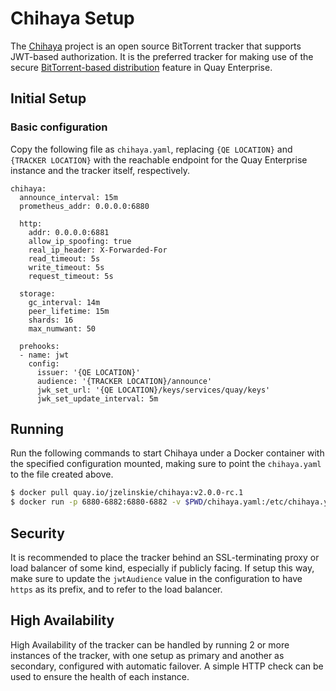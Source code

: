 # Chihaya Setup

The <a href="https://github.com/chihaya/chihaya">Chihaya</a> project is an open source BitTorrent tracker that supports JWT-based authorization. It is the preferred tracker for making use of the secure [BitTorrent-based distribution](bittorrent.md) feature in Quay Enterprise.

## Initial Setup

### Basic configuration

Copy the following file as `chihaya.yaml`, replacing `{QE LOCATION}` and `{TRACKER LOCATION}` with
the reachable endpoint for the Quay Enterprise instance and the tracker itself, respectively.

```
chihaya:
  announce_interval: 15m
  prometheus_addr: 0.0.0.0:6880

  http:
    addr: 0.0.0.0:6881
    allow_ip_spoofing: true
    real_ip_header: X-Forwarded-For
    read_timeout: 5s
    write_timeout: 5s
    request_timeout: 5s

  storage:
    gc_interval: 14m
    peer_lifetime: 15m
    shards: 16
    max_numwant: 50

  prehooks:
  - name: jwt
    config:
      issuer: '{QE LOCATION}'
      audience: '{TRACKER LOCATION}/announce'
      jwk_set_url: '{QE LOCATION}/keys/services/quay/keys'
      jwk_set_update_interval: 5m
```


## Running

Run the following commands to start Chihaya under a Docker container with the specified configuration mounted, making sure to point the `chihaya.yaml` to the file created above.

```sh
$ docker pull quay.io/jzelinskie/chihaya:v2.0.0-rc.1
$ docker run -p 6880-6882:6880-6882 -v $PWD/chihaya.yaml:/etc/chihaya.yaml:ro quay.io/jzelinskie/chihaya:v2.0.0-rc.1
```

## Security

It is recommended to place the tracker behind an SSL-terminating proxy or load balancer of some kind, especially if publicly facing. If setup this way, make sure to update the `jwtAudience` value in the configuration to have `https` as its prefix, and to refer to the load balancer.

## High Availability

High Availability of the tracker can be handled by running 2 or more instances of the tracker, with one setup as primary and another as secondary, configured with automatic failover. A simple HTTP check can be used to ensure the health of each instance.


